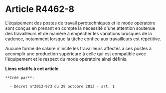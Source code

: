 # Article R4462-8

L'équipement des postes de travail pyrotechniques et le mode opératoire sont conçus en prenant en compte la nécessité d'une
attention soutenue des travailleurs et de manière à empêcher les variations brusques de la cadence, notamment lorsque la
tâche confiée aux travailleurs est répétitive. 

Aucune forme de salaire n'incite les travailleurs affectés à ces postes à accomplir une production supérieure à celle qui est
compatible avec l'équipement et le respect du mode opératoire ainsi définis.

**Liens relatifs à cet article**

	**Créé par**:

	  - Décret n°2013-973 du 29 octobre 2013 - art. 1
